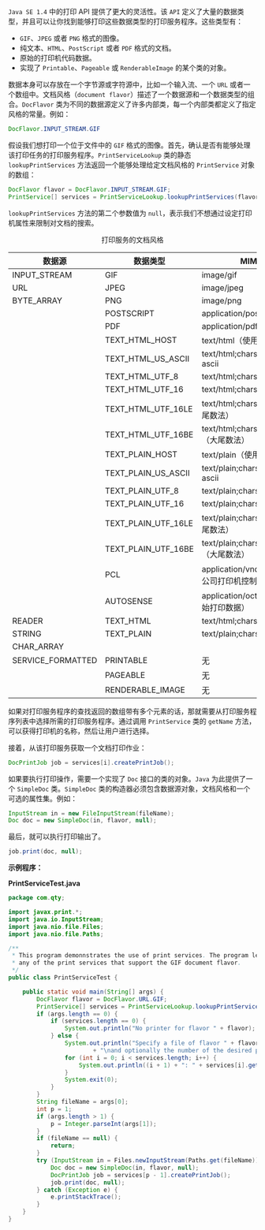 `Java SE 1.4` 中的打印 API 提供了更大的灵活性。该 `API` 定义了大量的数据类型，并且可以让你找到能够打印这些数据类型的打印服务程序。这些类型有：

+ `GIF`、`JPEG` 或者 `PNG` 格式的图像。
+ 纯文本、`HTML`、`PostScript` 或者 `PDF` 格式的文档。
+ 原始的打印机代码数据。
+ 实现了 `Printable`、`Pageable` 或 `RenderableImage` 的某个类的对象。

数据本身可以存放在一个字节源或字符源中，比如一个输入流、一个 `URL` 或者一个数组中。文档风格（`document flavor`）描述了一个数据源和一个数据类型的组合。`DocFlavor` 类为不同的数据源定义了许多内部类，每一个内部类都定义了指定风格的常量。例如：

```java
DocFlavor.INPUT_STREAM.GIF
```

假设我们想打印一个位于文件中的 `GIF` 格式的图像。首先，确认是否有能够处理该打印任务的打印服务程序。`PrintServiceLookup` 类的静态 `lookupPrintServices` 方法返回一个能够处理给定文档风格的 `PrintService` 对象的数组：

```java
DocFlavor flavor = DocFlavor.INPUT_STREAM.GIF;
PrintService[] services = PrintServiceLookup.lookupPrintServices(flavor, null);
```
`lookupPrintServices` 方法的第二个参数值为 `null`，表示我们不想通过设定打印机属性来限制对文档的搜索。

<center>打印服务的文档风格</center>

| 数据源            | 数据类型            | MIME 类型                                      |
| ----------------- | ------------------- | ---------------------------------------------- |
| INPUT_STREAM      | GIF                 | image/gif                                      |
| URL               | JPEG                | image/jpeg                                     |
| BYTE_ARRAY        | PNG                 | image/png                                      |
|                   | POSTSCRIPT          | application/postscript                         |
|                   | PDF                 | application/pdf                                |
|                   | TEXT_HTML_HOST      | text/html（使用主机编码）                      |
|                   | TEXT_HTML_US_ASCII  | text/html;charset=charset=us-ascii             |
|                   | TEXT_HTML_UTF_8     | text/html;charset=utf-8                        |
|                   | TEXT_HTML_UTF_16    | text/html;charset=utf-16                       |
|                   | TEXT_HTML_UTF_16LE  | text/html;charset=utf-16（小尾数法）           |
|                   | TEXT_HTML_UTF_16BE  | text/html;charset=utf-16be（大尾数法）         |
|                   | TEXT_PLAIN_HOST     | text/plain（使用主机编码）                     |
|                   | TEXT_PLAIN_US_ASCII | text/plain;charset=charset=us-ascii            |
|                   | TEXT_PLAIN_UTF_8    | text/plain;charset=utf-8                       |
|                   | TEXT_PLAIN_UTF_16   | text/plain;charset=utf-16                      |
|                   | TEXT_PLAIN_UTF_16LE | text/plain;charset=utf-16（小尾数法）          |
|                   | TEXT_PLAIN_UTF_16BE | text/plain;charset=utf-16be（大尾数法）        |
|                   | PCL                 | application/vnd.hp-PCL（惠普公司打印机控制语言 |
|                   | AUTOSENSE           | application/octet-stream（原始打印数据）       |
| READER            | TEXT_HTML           | text/html;charset=utf-16                       |
| STRING            | TEXT_PLAIN          | text/plain;charset=utf-16                      |
| CHAR_ARRAY        |                     |                                                |
| SERVICE_FORMATTED | PRINTABLE           | 无                                             |
|                   | PAGEABLE            | 无                                             |
|                   | RENDERABLE_IMAGE    | 无                                             |

如果对打印服务程序的查找返回的数组带有多个元素的话，那就需要从打印服务程序列表中选择所需的打印服务程序。通过调用 `PrintService` 类的 `getName` 方法，可以获得打印机的名称，然后让用户进行选择。

接着，从该打印服务获取一个文档打印作业：

```java
DocPrintJob job = services[i].createPrintJob();
```

如果要执行打印操作，需要一个实现了 `Doc` 接口的类的对象。`Java` 为此提供了一个 `SimpleDoc` 类。`SimpleDoc` 类的构造器必须包含数据源对象，文档风格和一个可选的属性集。例如：

```java
InputStream in = new FileInputStream(fileName);
Doc doc = new SimpleDoc(in, flavor, null);
```

最后，就可以执行打印输出了。

```java
job.print(doc, null);
```

**示例程序：**

**PrintServiceTest.java**

```java
package com.qty;

import javax.print.*;
import java.io.InputStream;
import java.nio.file.Files;
import java.nio.file.Paths;

/**
 * This program demonnstrates the use of print services. The program lets you print a GIF image to
 * any of the print services that support the GIF document flavor.
 */
public class PrintServiceTest {

    public static void main(String[] args) {
        DocFlavor flavor = DocFlavor.URL.GIF;
        PrintService[] services = PrintServiceLookup.lookupPrintServices(flavor, null);
        if (args.length == 0) {
            if (services.length == 0) {
                System.out.println("No printer for flavor " + flavor);
            } else {
                System.out.println("Specify a file of flavor " + flavor
                        + "\nand optionally the number of the desired printer.");
                for (int i = 0; i < services.length; i++) {
                    System.out.println((i + 1) + ": " + services[i].getName());
                }
                System.exit(0);
            }
        }
        String fileName = args[0];
        int p = 1;
        if (args.length > 1) {
            p = Integer.parseInt(args[1]);
        }
        if (fileName == null) {
            return;
        }
        try (InputStream in = Files.newInputStream(Paths.get(fileName))) {
            Doc doc = new SimpleDoc(in, flavor, null);
            DocPrintJob job = services[p - 1].createPrintJob();
            job.print(doc, null);
        } catch (Exception e) {
            e.printStackTrace();
        }
    }
}
```

